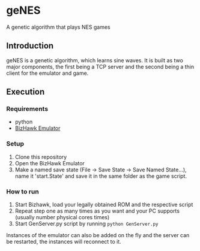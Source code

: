 # geNES
A genetic algorithm that plays NES games

## Introduction
geNES is a genetic algorithm, which learns sine waves. It is built as two major components, the first being a TCP server and the second being a thin client for the emulator and game.

## Execution
### Requirements
- python
- [BizHawk Emulator](https://tasvideos.org/BizHawk)

### Setup
1. Clone this repository
2. Open the BizHawk Emulator
3. Make a named save state (File -> Save State -> Save Named State...), name it 'start.State' and save it in the same folder as the game script.

### How to run
1. Start Bizhawk, load your legally obtained ROM and the respective script
2. Repeat step one as many times as you want and your PC supports (usually number physical cores times)
3. Start GenServer.py script by running ``` python GenServer.py ```

Instances of the emulator can also be added on the fly and the server can be restarted, the instances will reconnect to it.
